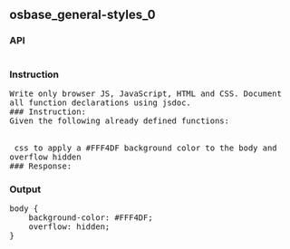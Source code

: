 ## osbase_general-styles_0
### API
<pre style='text-wrap: wrap'></pre>
### Instruction
<pre style='text-wrap: wrap'>Write only browser JS, JavaScript, HTML and CSS. Document all function declarations using jsdoc.
### Instruction:
Given the following already defined functions:
 

 css to apply a #FFF4DF background color to the body and overflow hidden 
### Response:
</pre>
### Output
<pre style='text-wrap: wrap'>body {
    background-color: #FFF4DF;
    overflow: hidden;
}

</pre>

